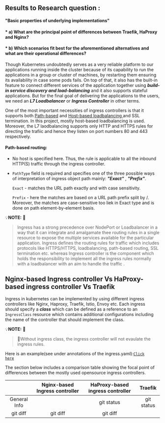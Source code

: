 ## Results to Research question : 
#### "Basic properties of underlying implementations"
####  * a) What are the principal point of differences between Traefik, HaProxy and Nginx?
####  * b) Which scenarios fit best for the aforementioned alternatives and what are their operational differences?



Though Kubernetes undoubtedly serves as a very reliable platform to our applications running inside the cluster because of its capability to run the applications in a group or cluster of machines, by restarting them ensuring its availability in case some pods fails. On top of that, it also has the built-in feature to connect different services of the application  together using ***build-in service discovery and load-balancing*** and it also supports stateful applications. But for the final goal of delivering the applications to the users, we need an ***L7 Loadbalancer*** or ***Ingress Controller*** in other terms.

One of the most important necessities of ingress controllers is that it supports both <a href="https://github.com/dikshita-git/RP_Ingress_security-IPv4_and_IPv6/blob/main/K3s/Chapters/Results/5.1_Basic_properties_of_underlying_implementations.md#path-based-routing">Path-based</a> and <a href="">Host-based loadbalancing </a> and SSL termination. In this project, mostly host-based loadbalancing is used. Moreover, the L7 laodbalancing supports only HTTP and HTTPS rules for directing the trafiic and hence they listen on port numbers 80 and 443 respectively.

#### Path-based routing:

* No host is specified here. Thus, the rule is applicable to all the inbound HTTP(S) traffic through the ingress controller.
* <code>PathType</code> field is required and specifies one of the three possible ways of interpretation of ingress object path mainly: ***"Exact"*** , ***"Prefix"***.
  
  <code>Exact</code> - matches the URL path exactly and with case sensitivity.
  
  <code>Prefix</code> - here the matches are based on a URL path prefix split by /. Moreover, the matches are case-sensitive too liek in Exact type and is done on path element-by-element basis.

💡<b>NOTE:</b> 🔦
> Ingress has a strong precedence over NodePort or Loadbalancer in a way that it can integrate and amalgamate thee routing rules in a single resource to expose the multiple services available for the particular application.
> Ingress defines the routing rules for traffic which includes protocols like HTTPS/HTTPS, loadbalancing, path-based routing, SSL termination etc.  whereas Ingress controller is the component which holds the responsibility to implement all the ingress rules normally with a loadbalancer with an aim to handle the traffic .



## Nginx-based Ingress controller Vs HaProxy-based ingress controller Vs Traefik

Ingress in kubernetes can be implemented by using different ingress controllers like Nginx, Haproxy, Traefik, Istio, Envoy etc. Each ingress should specify a ***class*** which can be defined as a reference to an <code>IngressClass</code> resource which contains additional configurations including the name of the controller that should implement the class. 

💡<b>NOTE:</b> 🔦

> 🔴Without ingress class, the ingress controller will not evaulate the ingress rules.

Here is an example(see under annotations of the ingress.yaml):<a href="https://github.com/dikshita-git/RP_Ingress_security-IPv4_and_IPv6/blob/main/K3s/Demo/Certificate_with_k3s%2Bnginx/Ingress.yaml"><code>Click here</code></a> 

The section below includes a comparison table showing the focal point of differences between the mostly used opensource ingress controllers. 

|                      |Nginx-based Ingress controller      |    HaProxy-based ingress controller       | Traefik      |
|     :---:    |            :---:                    |     :---:                                 |  :---:        |
| General Info |    | git status     | git status    |
| git diff     | git diff       | git diff      |
